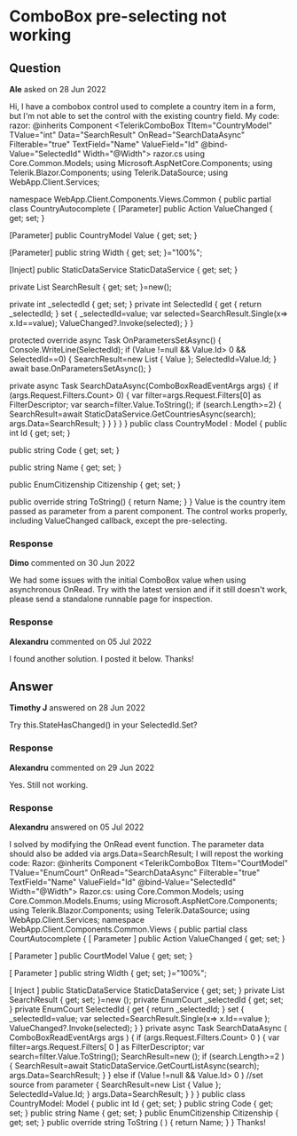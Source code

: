 # ComboBox pre-selecting not working

## Question

**Ale** asked on 28 Jun 2022

Hi, I have a combobox control used to complete a country item in a form, but I'm not able to set the control with the existing country field. My code: razor: @inherits Component <TelerikComboBox TItem="CountryModel" TValue="int" Data="SearchResult" OnRead="SearchDataAsync" Filterable="true" TextField="Name" ValueField="Id" @bind-Value="SelectedId" Width="@Width"> </TelerikComboBox> razor.cs using Core.Common.Models;
using Microsoft.AspNetCore.Components;
using Telerik.Blazor.Components;
using Telerik.DataSource;
using WebApp.Client.Services;

namespace WebApp.Client.Components.Views.Common
{
public partial class CountryAutocomplete
{
[Parameter]
public Action <CountryModel> ValueChanged { get; set; }

[Parameter]
public CountryModel Value { get; set; }

[Parameter]
public string Width { get; set; }="100%";

[Inject]
public StaticDataService StaticDataService { get; set; }

private List <CountryModel> SearchResult { get; set; }=new();

private int _selectedId { get; set; }
private int SelectedId
{
get
{
return _selectedId;
}
set
{
_selectedId=value;
var selected=SearchResult.Single(x=> x.Id==value);
ValueChanged?.Invoke(selected);
}
}

protected override async Task OnParametersSetAsync()
{
Console.WriteLine(SelectedId);
if (Value !=null && Value.Id> 0 && SelectedId==0)
{
SearchResult=new List <CountryModel> {
Value
};
SelectedId=Value.Id;
}
await base.OnParametersSetAsync();
}

private async Task SearchDataAsync(ComboBoxReadEventArgs args)
{
if (args.Request.Filters.Count> 0)
{
var filter=args.Request.Filters[0] as FilterDescriptor;
var search=filter.Value.ToString();
if (search.Length>=2)
{
SearchResult=await StaticDataService.GetCountriesAsync(search);
args.Data=SearchResult;
}
}
}
}
} public class CountryModel : Model
{
public int Id { get; set; }

public string Code { get; set; }

public string Name { get; set; }

public EnumCitizenship Citizenship { get; set; }

public override string ToString()
{
return Name;
}
} Value is the country item passed as parameter from a parent component. The control works properly, including ValueChanged callback, except the pre-selecting.

### Response

**Dimo** commented on 30 Jun 2022

We had some issues with the initial ComboBox value when using asynchronous OnRead. Try with the latest version and if it still doesn't work, please send a standalone runnable page for inspection.

### Response

**Alexandru** commented on 05 Jul 2022

I found another solution. I posted it below. Thanks!

## Answer

**Timothy J** answered on 28 Jun 2022

Try this.StateHasChanged() in your SelectedId.Set?

### Response

**Alexandru** commented on 29 Jun 2022

Yes. Still not working.

### Response

**Alexandru** answered on 05 Jul 2022

I solved by modifying the OnRead event function. The parameter data should also be added via args.Data=SearchResult; I will repost the working code: Razor: @inherits Component <TelerikComboBox TItem="CourtModel" TValue="EnumCourt" OnRead="SearchDataAsync" Filterable="true" TextField="Name" ValueField="Id" @bind-Value="SelectedId" Width="@Width"> </TelerikComboBox> Razor.cs: using Core.Common.Models; using Core.Common.Models.Enums; using Microsoft.AspNetCore.Components; using Telerik.Blazor.Components; using Telerik.DataSource; using WebApp.Client.Services; namespace WebApp.Client.Components.Common.Views { public partial class CourtAutocomplete {
[ Parameter ] public Action<CourtModel> ValueChanged { get; set; }

[ Parameter ] public CourtModel Value { get; set; }

[ Parameter ] public string Width { get; set; }="100%";

[ Inject ] public StaticDataService StaticDataService { get; set; } private List<CourtModel> SearchResult { get; set; }=new (); private EnumCourt _selectedId { get; set; } private EnumCourt SelectedId
{ get { return _selectedId;
} set {
_selectedId=value; var selected=SearchResult.Single(x=> x.Id==value );
ValueChanged?.Invoke(selected);
}
} private async Task SearchDataAsync ( ComboBoxReadEventArgs args ) { if (args.Request.Filters.Count> 0 )
{ var filter=args.Request.Filters[ 0 ] as FilterDescriptor; var search=filter.Value.ToString();
SearchResult=new (); if (search.Length>=2 )
{
SearchResult=await StaticDataService.GetCourtListAsync(search);
args.Data=SearchResult;
}
} else if (Value !=null && Value.Id> 0 ) //set source from parameter {
SearchResult=new List<CourtModel>
{
Value
};
SelectedId=Value.Id;
}
args.Data=SearchResult;
}
}
} public class CountryModel: Model { public int Id { get; set; } public string Code { get; set; } public string Name { get; set; } public EnumCitizenship Citizenship { get; set; } public override string ToString ( ) { return Name;
}
} Thanks!
